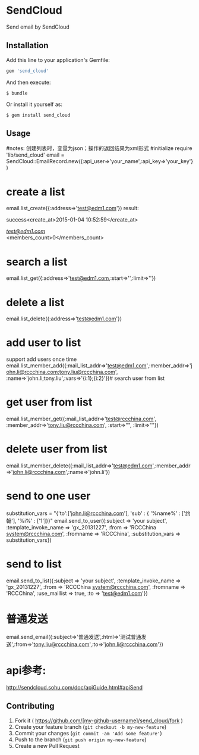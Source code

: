 # SendCloud

 Send email by SendCloud

## Installation

Add this line to your application's Gemfile:

```ruby
gem 'send_cloud'
```

And then execute:

    $ bundle

Or install it yourself as:

    $ gem install send_cloud

## Usage

#notes:
创建列表时，变量为json；操作的返回结果为xml形式
#initialize
require 'lib/send_cloud'
email = SendCloud::EmailRecord.new({:api_user=>'your_name',:api_key=>'your_key'})
# create a list
email.list_create({:address=>'test@edm1.com'})
result:
<?xml version="1.0" encoding="UTF-8"?>
<result><message>success</message><list><create_at>2015-01-04 10:52:59</create_at><address>test@edm1.com</address><members_count>0</members_count><description /><name /></list></result>
# search a list
email.list_get({:address=>'test@edm1.com,:start=>'',:limit=>''})
# delete a list
email.list_delete({:address=>'test@edm1.com'})
# add user to list
support add users once time
email.list_member_add({:mail_list_addr=>'test@edm1.com',:member_addr=>'john.li@rccchina.com;tony.liu@rccchina.com',
                       :name=>'john.li;tony.liu',:vars=>'{i:1};{i:2}'})# search user from list
# get user from list
email.list_member_get({:mail_list_addr=>'test@rccchina.com', :member_addr=>'tony.liu@rccchina.com', :start=>"", :limit=>""})
# delete user from list
email.list_member_delete({:mail_list_addr=>'test@edm1.com',:member_addr=>'john.li@rccchina.com',:name=>'john.li'})
# send to one user
substitution_vars = "{'to':['john.li@rccchina.com'], 'sub' : { '%name%' : ['约翰'], '%i%' : ['1']}}"
email.send_to_user({:subject => 'your subject', :template_invoke_name => 'gx_20131227', :from => 'RCCChina <system@rccchina.com>', :fromname => 'RCCChina', :substitution_vars => substitution_vars})
# send to list
email.send_to_list({:subject => 'your subject', :template_invoke_name => 'gx_20131227', :from => 'RCCChina <system@rccchina.com>', :fromname => 'RCCChina', :use_maillist => true, :to => 'test@edm1.com'})
# 普通发送
email.send_email({:subject=>'普通发送',:html=>'测试普通发送',:from=>'tony.liu@rccchina.com',:to=>'john.li@rccchina.com'})
# api参考:
http://sendcloud.sohu.com/doc/apiGuide.html#apiSend
## Contributing

1. Fork it ( https://github.com/[my-github-username]/send_cloud/fork )
2. Create your feature branch (`git checkout -b my-new-feature`)
3. Commit your changes (`git commit -am 'Add some feature'`)
4. Push to the branch (`git push origin my-new-feature`)
5. Create a new Pull Request
